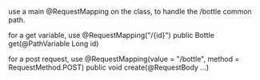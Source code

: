 
use a main @RequestMapping on the class, to handle the /bottle common path.

for a get variable, use
    @RequestMapping("/{id}")
    public Bottle get(@PathVariable Long id)

for a post request, use
    @RequestMapping(value = "/bottle", method = RequestMethod.POST)
    public void create(@RequestBody ...)
